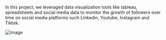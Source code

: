 In this project,  we leveraged data visualization tools like  tableau, spreadsheets and social media data to monitor the growth of followers  over time on social media platforms such Linkedin, Youtube, Instagram and Tiktok.

![image](https://github.com/ammounJan/SOCIAL-MEDIA-TRACKER-/assets/122296176/17eb6b90-dbc2-466d-80fc-941682f8b57c)
